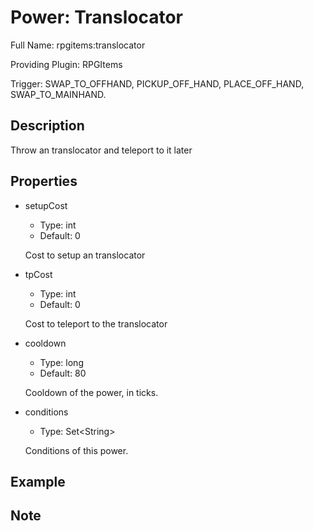 # Power: Translocator

<!-- This file is generated ingame by `/rpgitem gen-wiki`. -->
<!-- Please only edit between "beginCustomXXXX" and "endCustomXXXX".  -->
<!-- If you want to edit description of this power or property, -->
<!-- please edit corresponding section in "resources/lang/en_US.yml" -->

Full Name: rpgitems:translocator

Providing Plugin: RPGItems

Trigger: SWAP_TO_OFFHAND, PICKUP_OFF_HAND, PLACE_OFF_HAND, SWAP_TO_MAINHAND.

<!-- beginCustomHeader -->
<!-- endCustomHeader -->

## Description

Throw an translocator and teleport to it later
<!-- beginCustomDescription -->
<!-- endCustomDescription -->

## Properties

* setupCost

  * Type: int
  * Default: 0

  Cost to setup an translocator

* tpCost

  * Type: int
  * Default: 0

  Cost to teleport to the translocator

* cooldown

  * Type: long
  * Default: 80

  Cooldown of the power, in ticks.

* conditions

  * Type: Set&lt;String&gt;

  Conditions of this power.

<!-- beginCustomProperties -->
<!-- endCustomProperties -->

## Example

<!-- beginCustomExample -->
<!-- endCustomExample -->

## Note

<!-- beginCustomNote -->
<!-- endCustomNote -->
